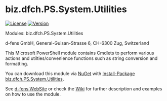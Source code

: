 biz.dfch.PS.System.Utilities
============================

[![License](https://img.shields.io/badge/license-Apache%20License%202.0-blue.svg)](https://github.com/dfch/biz.dfch.PS.System.Utilities/blob/master/LICENSE)
[![Version](https://img.shields.io/nuget/v/biz.dfch.PS.System.Utilities.svg)](https://www.nuget.org/packages/biz.dfch.PS.System.Utilities/)

Modules: biz.dfch.PS.System.Utilities

d-fens GmbH, General-Guisan-Strasse 6, CH-6300 Zug, Switzerland

This Microsoft PowerShell module contains Cmdlets to perform various actions and utilties/convenience functions such as string conversion and formatting.

You can download this module via [NuGet](http://nuget.org) with [Install-Package biz.dfch.PS.System.Utilities](https://www.nuget.org/packages/biz.dfch.PS.System.Utilities/).

See [d-fens WebSite](http://d-fens.ch/2014/10/15/module-biz-dfch-ps-system-utilities/) or check the [Wiki](https://github.com/dfch/biz.dfch.PS.System.Utilities/wiki) for further description and examples on how to use the module.
